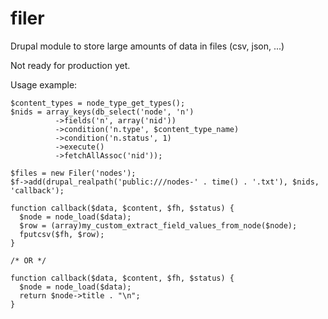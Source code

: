 filer
=====

Drupal module to store large amounts of data in files (csv, json, ...)

Not ready for production yet.

Usage example:
```
$content_types = node_type_get_types();
$nids = array_keys(db_select('node', 'n')
          ->fields('n', array('nid'))
          ->condition('n.type', $content_type_name)
          ->condition('n.status', 1)
          ->execute()
          ->fetchAllAssoc('nid'));

$files = new Filer('nodes');
$f->add(drupal_realpath('public:///nodes-' . time() . '.txt'), $nids, 'callback');

function callback($data, $content, $fh, $status) {
  $node = node_load($data);
  $row = (array)my_custom_extract_field_values_from_node($node);
  fputcsv($fh, $row);
}

/* OR */

function callback($data, $content, $fh, $status) {
  $node = node_load($data);
  return $node->title . "\n";
}

```
